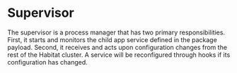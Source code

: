 # Supervisor

The supervisor is a process manager that has two primary responsibilities. First, it starts and monitors the child app service defined in the package payload. Second, it receives and acts upon configuration changes from the rest of the Habitat cluster. A service will be reconfigured through hooks if its configuration has changed.

